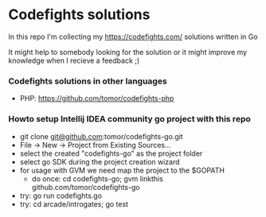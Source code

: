 Codefights solutions
============================
In this repo I'm collecting my https://codefights.com/ solutions written in Go

It might help to somebody looking for the solution or it might improve my knowledge when I recieve a feedback ;)

### Codefights solutions in other languages
- PHP: https://github.com/tomor/codefights-php


### Howto setup Intellij IDEA community go project with this repo
- git clone git@github.com:tomor/codefights-go.git
- File -> New -> Project from Existing Sources... 
- select the created "codefights-go" as the project folder
- select go SDK during the project creation wizard
- for usage with GVM we need map the project to the $GOPATH
  - do once: cd codefights-go; gvm linkthis github.com/tomor/codefights-go
- try: go run codefights.go
- try: cd arcade/introgates; go test